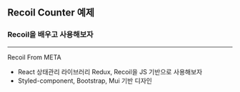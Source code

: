 ## Recoil Counter 예제

### Recoil을 배우고 사용해보자

<hr />

Recoil From META

- React 상태관리 라이브러리 Redux, Recoil을 JS 기반으로 사용해보자
- Styled-component, Bootstrap, Mui 기반 디자인
